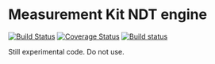 # Measurement Kit NDT engine

[![Build Status](https://travis-ci.org/bassosimone/libndt.svg?branch=master)](https://travis-ci.org/bassosimone/libndt) [![Coverage Status](https://coveralls.io/repos/github/bassosimone/libndt/badge.svg?branch=master)](https://coveralls.io/github/bassosimone/libndt?branch=master) [![Build status](https://ci.appveyor.com/api/projects/status/dnqmidhd9epygrl1/branch/master?svg=true)](https://ci.appveyor.com/project/bassosimone/libndt/branch/master)


Still experimental code. Do not use.
